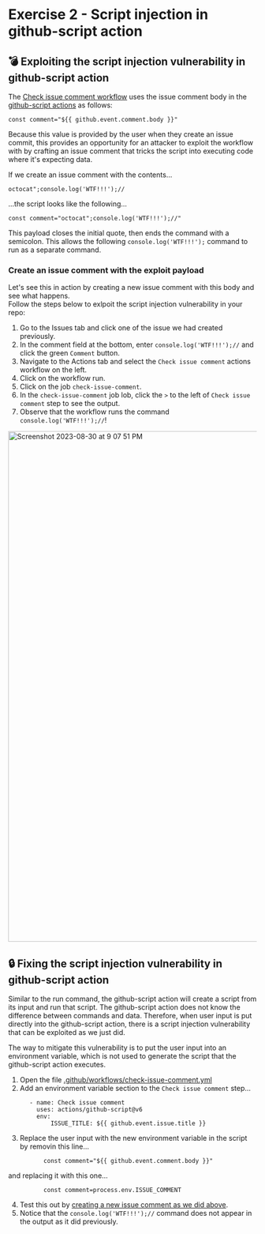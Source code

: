 # Exercise 2 - Script injection in github-script action
## :bomb: Exploiting the script injection vulnerability in github-script action
The [Check issue comment workflow](.github/workflows/check-issue-comment.yml) uses the issue comment body in the [github-script actions](https://github.com/actions/github-script) as follows:
```
const comment="${{ github.event.comment.body }}"
```
Because this value is provided by the user when they create an issue commit, this provides an opportunity for an attacker to exploit the workflow with by crafting an issue comment that tricks the script into executing code where it's expecting data.

If we create an issue comment with the contents...
```
octocat";console.log('WTF!!!');//
```
...the script looks like the following...
```
const comment="octocat";console.log('WTF!!!');//"
```
This payload closes the initial quote, then ends the command with a semicolon. This allows the following `console.log('WTF!!!');` command to run as a separate command.  

### Create an issue comment with the exploit payload
Let's see this in action by creating a new issue comment with this body and see what happens.  
Follow the steps below to exlpoit the script injection vulnerability in your repo:  
1. Go to the Issues tab and click one of the issue we had created previously.
2. In the comment field at the bottom, enter `console.log('WTF!!!');//` and click the green `Comment` button.
3. Navigate to the Actions tab and select the `Check issue comment` actions workflow on the left.  
4. Click on the workflow run.  
5. Click on the job `check-issue-comment`.  
6. In the `check-issue-comment` job lob, click the `>` to the left of `Check issue comment` step to see the output.  
7. Observe that the workflow runs the command `console.log('WTF!!!');//`!  

<img width="1034" alt="Screenshot 2023-08-30 at 9 07 51 PM" src="https://github.com/robandpdx/workflow-script-injection/assets/95243761/8730dc36-b596-4766-b24a-ec85209a6763">

## :lock: Fixing the script injection vulnerability in github-script action
Similar to the run command, the github-script action will create a script from its input and run that script. The github-script action does not know the difference between commands and data. Therefore, when user input is put directly into the github-script action, there is a script injection vulnerability that can be exploited as we just did.  

The way to mitigate this vulnerability is to put the user input into an environment variable, which is not used to generate the script that the github-script action executes.  

1. Open the file [.github/workflows/check-issue-comment.yml](.github/workflows/check-issue-comment.yml)  
2. Add an environment variable section to the `Check issue comment` step...
```
      - name: Check issue comment
        uses: actions/github-script@v6
        env:
            ISSUE_TITLE: ${{ github.event.issue.title }}
```
3. Replace the user input with the new environment variable in the script by removin this line...
```
          const comment="${{ github.event.comment.body }}"
```
and replacing it with this one...
```
          const comment=process.env.ISSUE_COMMENT
```

4. Test this out by [creating a new issue comment as we did above](#create-an-issue-comment-with-the-exploit-payload).  
6. Notice that the `console.log('WTF!!!');//` command does not appear in the output as it did previously.  